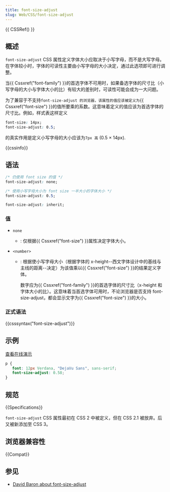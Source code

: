 ```yaml
---
title: font-size-adjust
slug: Web/CSS/font-size-adjust
---
```


{{ CSSRef() }}

## 概述

`font-size-adjust` CSS 属性定义字体大小应取决于小写字母，而不是大写字母。在字体较小时，字体的可读性主要由小写字母的大小决定，通过此选项即可进行调整。

当{{ Cssxref("font-family") }}的首选字体不可用时，如果备选字体的尺寸比（小写字母的大小与字体大小的比）有较大的差别时，可读性可能会成为一大问题。

为了兼容于不支持`font-size-adjust 的浏览器，该属性的值应该被定义为`{{ Cssxref("font-size") }}的值所要乘的系数。这意味着定义的值应该为首选字体的尺寸比。例如，样式表这样定义

```css
font-size: 14px;
font-size-adjust: 0.5;
```

的真实作用是定义小写字母的大小应该为`7px 高` (0.5 × 14px).

{{cssinfo}}

## 语法

```css
/* 仍使用 font size 的值 */
font-size-adjust: none;

/* 使用小写字母大小为 font size 一半大小的字体大小 */
font-size-adjust: 0.5;

font-size-adjust: inherit;
```

### 值

- `none`
  - : 仅根据{{ Cssxref("font-size") }}属性决定字体大小。
- `<number>`

  - : 根据使小写字母大小（根据字体的 x-height--西文字体设计中的基线与主线的距离--决定）为该值乘以{{ Cssxref("font-size") }}的结果定义字体。

    数字应为{{ Cssxref("font-family") }}的首选字体的尺寸比（x-height 和字体大小的比）。这意味着当首选字体可用时，不论浏览器是否支持 font-size-adjust，都会显示文字为{{ Cssxref("font-size") }}的大小。

### 正式语法

{{csssyntax("font-size-adjust")}}

## 示例

[查看在线演示](/samples/cssref/font-size-adjust.html)

```css
p {
   font: 12px Verdana, "DejaVu Sans", sans-serif;
   font-size-adjust: 0.58;
}
```

## 规范

{{Specifications}}

`font-size-adjust` CSS 属性最初在 CSS 2 中被定义，但在 CSS 2.1 被放弃。后又被新添加至 CSS 3。

## 浏览器兼容性

{{Compat}}

## 参见

- [David Baron about font-size-adjust](http://dbaron.org/log/20080613-firefox3-css#font-size-adjust)
